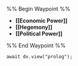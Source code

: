 %% Begin Waypoint %%
- **[[Economic Power]]**
- **[[Hegemony]]**
- **[[Political Power]]**

%% End Waypoint %%

```dataviewjs
await dv.view("prolog");
```